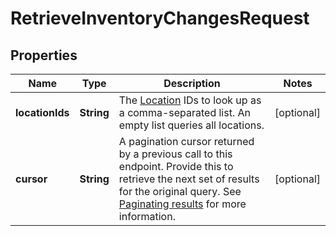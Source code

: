 
# RetrieveInventoryChangesRequest

## Properties
Name | Type | Description | Notes
------------ | ------------- | ------------- | -------------
**locationIds** | **String** | The [Location](#type-location) IDs to look up as a comma-separated list. An empty list queries all locations. |  [optional]
**cursor** | **String** | A pagination cursor returned by a previous call to this endpoint. Provide this to retrieve the next set of results for the original query.  See [Paginating results](#paginatingresults) for more information. |  [optional]



